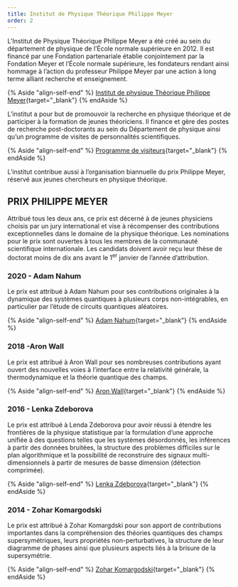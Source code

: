 ```yaml
---
title: Institut de Physique Théorique Philippe Meyer
order: 2
---
```


L’Institut de Physique Théorique Philippe Meyer a été créé au sein du département de physique de l’École normale supérieure en 2012. Il est financé par une Fondation partenariale établie conjointement par la Fondation Meyer et l’École normale supérieure, les fondateurs rendant ainsi hommage à l’action du professeur Philippe Meyer par une action à long terme alliant recherche et enseignement.

{% Aside "align-self-end" %}
  [Institut de physique Théorique Philippe Meyer](http://www.ipm.ens.fr/spip.php?rubrique3){target="_blank"}
{% endAside %}

L’institut a pour but de promouvoir la recherche en physique théorique et de participer à la formation de jeunes théoriciens. Il finance et gère des postes de recherche post-doctorants au sein du Département de physique ainsi qu’un programme de visites de personnalités scientifiques.

{% Aside "align-self-end" %}
  [Programme de visiteurs](http://www.ipm.ens.fr/spip.php?rubrique16&lang=fr){target="_blank"}
{% endAside %}

L’institut contribue aussi à l’organisation biannuelle du prix Philippe Meyer, réservé aux jeunes chercheurs en physique théorique.

## PRIX PHILIPPE MEYER

Attribué tous les deux ans, ce prix est décerné à de jeunes physiciens choisis par un jury international et vise à récompenser des contributions exceptionnelles dans le domaine de la physique théorique. Les nominations pour le prix sont ouvertes à tous les membres de la communauté scientifique internationale. Les candidats doivent avoir reçu leur thèse de doctorat moins de dix ans avant le 1<sup>er</sup> janvier de l’année d’attribution.

### 2020 - <span>Adam Nahum</span>

Le prix est attribué à Adam Nahum pour ses contributions originales à la dynamique
des systèmes quantiques à plusieurs corps non-intégrables, en particulier par l’étude
de circuits quantiques aléatoires.

{% Aside "align-self-end" %}
  [Adam Nahum](http://www.ipm.ens.fr/spip.php?article178&amp;lang=fr&lang=fr){target="_blank"}
{% endAside %}


### 2018 -<span>Aron Wall</span>

Le prix est attribué à Aron Wall pour ses nombreuses contributions ayant ouvert des nouvelles voies à l’interface entre la relativité générale, la thermodynamique et la théorie quantique des champs.

{% Aside "align-self-end" %}
  [Aron Wall](http://www.ipm.ens.fr/spip.php?article123&lang=fr){target="_blank"}
{% endAside %}

### 2016 - <span>Lenka Zdeborova</span>

Le prix est attribué à Lenda Zdeborova pour avoir réussi à étendre les frontières de la physique statistique par la formulation d’une approche unifiée à des questions telles que les systèmes désordonnés, les inférences à partir des données bruitées, la structure des problèmes difficiles sur le plan algorithmique et la possibilité de reconstruire des signaux multi-dimensionnels à partir de mesures de basse dimension (détection comprimée).

{% Aside "align-self-end" %}
  [Lenka Zdeborova](http://www.ipm.ens.fr/spip.php?article69&lang=fr){target="_blank"}
{% endAside %}

### 2014 - <span>Zohar Komargodski</span>

Le prix est attribué à Zohar Komargdski pour son apport de contributions importantes dans la compréhension des théories quantiques des champs supersymétriques, leurs propriétés non-perturbatives, la structure de leur diagramme de phases ainsi que plusieurs aspects liés à la brisure de la supersymétrie.

{% Aside "align-self-end" %}
  [Zohar Komargodski](http://www.ipm.ens.fr/spip.php?article68&lang=fr){target="_blank"}
{% endAside %}
